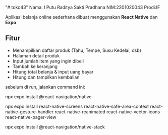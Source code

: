"# toko43" 
Nama: I Putu Raditya Sakti Pradhana
NIM:2201020043
Prodi:IF

Aplikasi belanja online sederhana dibuat menggunakan **React Native** dan **Expo**
## Fitur
- Menampilkan daftar produk (Tahu, Tempe, Susu Kedelai, dsb)
- Halaman detail produk
- Input jumlah item yang ingin dibeli
- Tambah ke keranjang
- Hitung total belanja & input uang bayar
- Hitung dan tampilkan kembalian

sebelum di run, jalankan command ini:

npx expo install @react-navigation/native

npx expo install react-native-screens react-native-safe-area-context react-native-gesture-handler react-native-reanimated react-native-vector-icons react-native-pager-view

npx expo install @react-navigation/native-stack
